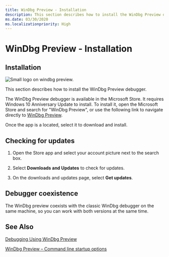 ```yaml
---
title: WinDbg Preview - Installation
description: This section describes how to install the WinDbg Preview debugger.
ms.date: 03/30/2020
ms.localizationpriority: High
---
```


# WinDbg Preview - Installation

## Installation

![Small logo on windbg preview.](images/windbgx-preview-logo.png)

This section describes how to install the WinDbg Preview debugger.

The WinDbg Preview debugger is available in the Microsoft Store. It requires Windows 10 Anniversary Update to install. To install it, open the Microsoft Store and search for "WinDbg Preview", or use the following link to navigate directly to [WinDbg Preview](https://www.microsoft.com/store/apps/9pgjgd53tn86).

Once the app is a located, select it to download and install.

## Checking for updates

1. Open the Store app and select your account picture next to the search box.

2. Select **Downloads and Updates** to check for updates.

3. On the downloads and updates page, select **Get updates**.

## Debugger coexistence  

The WinDbg preview coexists with the classic WinDbg debugger on the same machine, so you can work with both versions at the same time.

## See Also

[Debugging Using WinDbg Preview](debugging-using-windbg-preview.md)

[WinDbg Preview – Command line startup options](windbg-command-line-preview.md)
